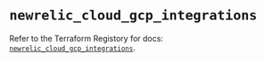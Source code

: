 # `newrelic_cloud_gcp_integrations`

Refer to the Terraform Registory for docs: [`newrelic_cloud_gcp_integrations`](https://registry.terraform.io/providers/newrelic/newrelic/3.27.0/docs/resources/cloud_gcp_integrations).
